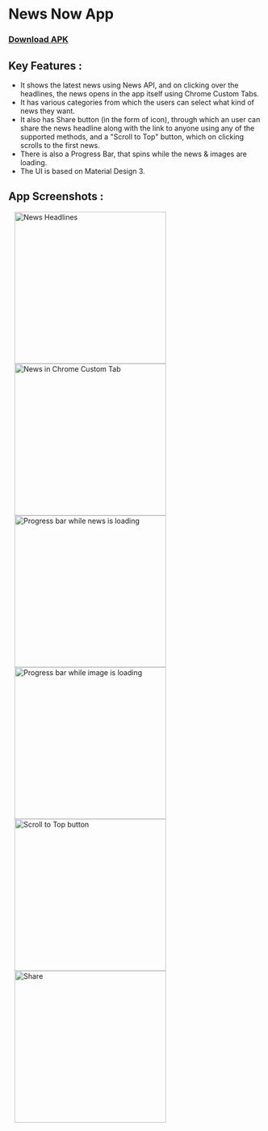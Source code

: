 # News Now App

### [Download APK](https://drive.google.com/file/d/1MVw2cL0LEAFp5iWJMh-74aqTi0xAR3D1/view?usp=sharing)

## Key Features :
* It shows the latest news using News API, and on clicking over the headlines, the news opens in the app itself using Chrome Custom Tabs.
* It has various categories from which the users can select what kind of news they want.
* It also has Share button (in the form of icon), through which an user can share the news headline along with the link to anyone using any 
of the supported methods, and a "Scroll to Top" button, which on clicking scrolls to the first news.
* There is also a Progress Bar, that spins while the news & images are loading.
* The UI is based on Material Design 3.

## App Screenshots :
<p float="left">
  <img width="300" hspace="12" alt="News Headlines" src="https://user-images.githubusercontent.com/62625019/141111035-ce8d6fbb-5620-494e-90dc-6c903f00d34a.jpg">
  <img width="300" hspace="12" alt="News in Chrome Custom Tab" src="https://user-images.githubusercontent.com/62625019/141112073-e2962d5b-94b6-40e3-b2ab-2c0bc9a5b9a6.jpg">
  <img width="300" hspace="12" alt="Progress bar while news is loading" src="https://user-images.githubusercontent.com/62625019/141111458-c39138b7-4912-4ce8-9e23-c4c4005c5646.jpg">
  <img width="300" hspace="12" alt="Progress bar while image is loading" src="https://user-images.githubusercontent.com/62625019/141112341-fc837dd5-ffda-4a52-b2cd-21cb2478ef98.jpg">
  <img width="300" hspace="12" alt="Scroll to Top button" src="https://user-images.githubusercontent.com/62625019/141112460-75c2e0cc-dc35-4ab3-8efb-63043767808d.jpg">
  <img width="300" hspace="12" alt="Share" src="https://user-images.githubusercontent.com/62625019/141112561-c032c24c-058a-4a1c-9be1-6903c1b89144.jpg">
  
</p>
